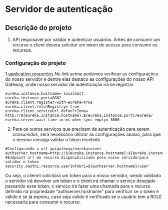 # Servidor de autenticação

## Descrição do projeto
1. API resposável por validar e autenticar usuários. Antes de consumir um recurso o client
devera solicitar um token de acesso para consumir os recursos.

### Configuração do projeto
  1.[application.properties](https://github.com/viniciuscomics/atech-config/blob/master/atech-auth-server.properties)
    No link acima podemos verificar as configurações do nosso servidor e dentre elas destaco as configurações 
    do nosso API Gateway, onde nosso servidor de autenticação irá se registrar.
    
    eureka.instance.hostname= localhost
    eureka.instance.port=8082
    eureka.client.register-with-eureka=true
    eureka.client.fetchRegistry= true
    eureka.client.serviceUrl.defaultZone= http://${eureka.instance.hostname}:${eureka.instance.port}/eureka/
    eureka.server.wait-time-in-ms-when-sync-empty= 3000
    
  2. Para os outros serviços que precisam de autenticação para serem consumidos, será necessário utilizar as configurações 
  abaixo, para que o mesmo consiga validar o token recebido.
  
    #Configurando a url apigateway/eurekaserver
    authserver.hostname=http://${eureka.instance.hostname}:${eureka.instance.port}/atech/authserver
    #Endpoint url do recurso disponibilizado pelo nosso servidorpara validar o token
    security.oauth2.resource.userInfoUri=${authserver.hostname}/user  
  Ou seja, o cliennt solicitará um token para o nosso servidor, sendo validado o servidor irá devolver um token 
  e o client irá chamar o serviço desejado passando esse token, o serviço irá fazer uma chamada para o recurso 
  definido na propriedade "authserver.hostname" para verificar se o token é válido e se já expirou, 
  caso seja valido é verificado se o usuário tem a ROLE necessaria para consumir o recurso.  
 
  
